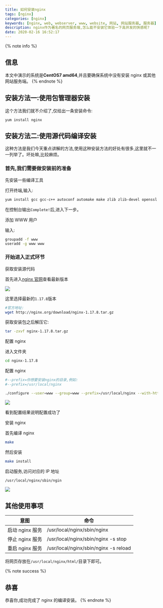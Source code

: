 ```yaml
---
title: 如何安装nginx
tags: [nginx]
categories: [nginx]
keywords: [nginx, web, webserver, www, website, 网站, 网站服务器, 服务器]
description: nginx作为著名的网页服务端,怎么能不安装它体验一下高并发的快感呢?
date: 2020-02-16 16:52:17
---
```


{% note info %}

## 信息

本文中演示的系统是**CentOS7 amd64**,并且要确保系统中没有安装 nginx 或其他网站服务端。
{% endnote %}

## 安装方法一:使用包管理器安装

这个方法我们就不介绍了,仅给出一条安装命令:

```
yum install nginx
```

## 安装方法二:使用源代码编译安装

这种方法是我们今天重点讲解的方法,使用这种安装方法的好处有很多,这里就不一一列举了。坏处嘛,比较麻烦。

### 首先,我们需要做安装前的准备

先安装一些编译工具

打开终端,输入:

```bash
yum install gcc gcc-c++ autoconf automake make zlib zlib-devel openssl openssl-devel pcre pcre-devel
```

在控制台输出`Complete!`后,进入下一步。

添加 WWW 用户

输入:

```bash
groupadd -f www
useradd -g www www
```

### 开始进入正式环节

获取安装源代码

首先进入[nginx 官网](http://nginx.org/en/download.html)查看最新版本

![](https://cdn-bmyjacks-io.oss-cn-shenzhen.aliyuncs.com/img/20200309175844.png?x-oss-process=style/img)

这里选择最新的`1.17.8`版本

```bash
#官方地址:
wget http://nginx.org/download/nginx-1.17.8.tar.gz
```

获取安装包之后解压它:

```bash
tar -zxvf nginx-1.17.8.tar.gz
```

配置 nginx

进入文件夹

```bash
cd nginx-1.17.8
```

配置 nginx

```bash
#--prefix=你想要安装nginx的目录,例如:
#--prefix=/usr/local/nginx

./configure --user=www --group=www --prefix=/usr/local/nginx --with-http_stub_status_module --with-http_ssl_module --with-stream --with-http_gzip_static_module --with-http_sub_module
```

![](https://cdn-bmyjacks-io.oss-cn-shenzhen.aliyuncs.com/img/20200309175912.png?x-oss-process=style/img)

看到配置结果说明配置成功了

安装 nginx

首先编译 nginx

```bash
make
```

然后安装

```bash
make install

```

启动服务,访问对应的 IP 地址

```bash
/usr/local/nginx/sbin/ngin
```

![](https://cdn-bmyjacks-io.oss-cn-shenzhen.aliyuncs.com/img/20200309175943.png?x-oss-process=style/img)

## 其他使用事项

| 意图            | 命令                                  |
| --------------- | ------------------------------------- |
| 启动 nginx 服务 | /usr/local/nginx/sbin/nginx           |
| 停止 nginx 服务 | /usr/local/nginx/sbin/nginx -s stop   |
| 重启 nginx 服务 | /usr/local/nginx/sbin/nginx -s reload |

将网页存放在`/usr/local/nginx/html/`目录下即可。

{% note success %}

## 恭喜

恭喜你,成功完成了 nginx 的编译安装。
{% endnote %}
